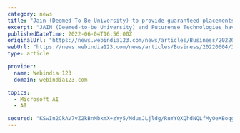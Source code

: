 ```yaml
---
category: news
title: "Jain (Deemed-To-Be University) to provide guaranteed placements for all the aspiring AI and data engineers"
excerpt: "JAIN (Deemed-to-be University) and Futurense Technologies have joined hands to level the playing field for the upcoming talent in India with the launch of their remodelled B.Tech degree programme of Bachelor of Technology in Computer Science and Engineering with a specialisation in Artificial Intelligence and Data Engineering."
publishedDateTime: 2022-06-04T16:56:00Z
originalUrl: "https://news.webindia123.com/news/articles/Business/20220604/3948804.html"
webUrl: "https://news.webindia123.com/news/articles/Business/20220604/3948804.html"
type: article

provider:
  name: Webindia 123
  domain: webindia123.com

topics:
  - Microsoft AI
  - AI

secured: "KSwIn2CkAV7vZ2kBnMbxmX+zYy5/MdueJLjldg/RuYYQXQhdNQLfMyOeXBoqgNmbM23JBKo5m+Xq+89hH5SNkrRv9bs71ufNYzROXlIr/yRthLrG7YsBL73RJX4eozi4wZML+ZgT/zcf7Po1/0TVFPeHDThSmqTeVTg6vM0Xrcs+/8VpvTvXEOXimPsBHZkX9LHRzmn6uJJmNAD1jgqK2xk8Ff7kdZkk5Kb7lesejET4P2v1A+jYOWMn+AjQuyLtgEVK9TdA7qEWHXLSIQAHQxETSLcVOh6TqE7szHBDqdDviz81mcyFEfe3qhVmQDMHgInnYeBxG7nsL1wowA4Q0Mj4cz66h2Z+Lfe9caQHeqk=;Y3BexwENNx158w70fRGRSA=="
---
```


